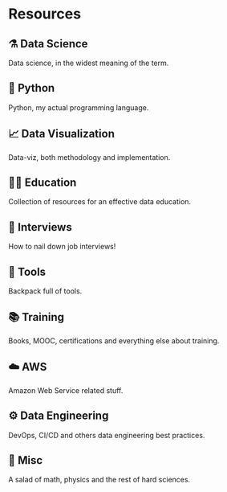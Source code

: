 # Resources

## ⚗️ Data Science

Data science, in the widest meaning of the term.

## 🐍 Python

Python, my actual programming language.

## 📈 Data Visualization

Data-viz, both methodology and implementation.

## 👨‍🏫 Education

Collection of resources for an effective data education.

## 👔 Interviews

How to nail down job interviews!

## 🎒 Tools

Backpack full of tools.

## 📚 Training

Books, MOOC, certifications and everything else about training.

## ☁️ AWS

Amazon Web Service related stuff.

## ⚙️ Data Engineering

DevOps, CI/CD and others data engineering best practices.

## 🥗 Misc

A salad of math, physics and the rest of hard sciences.